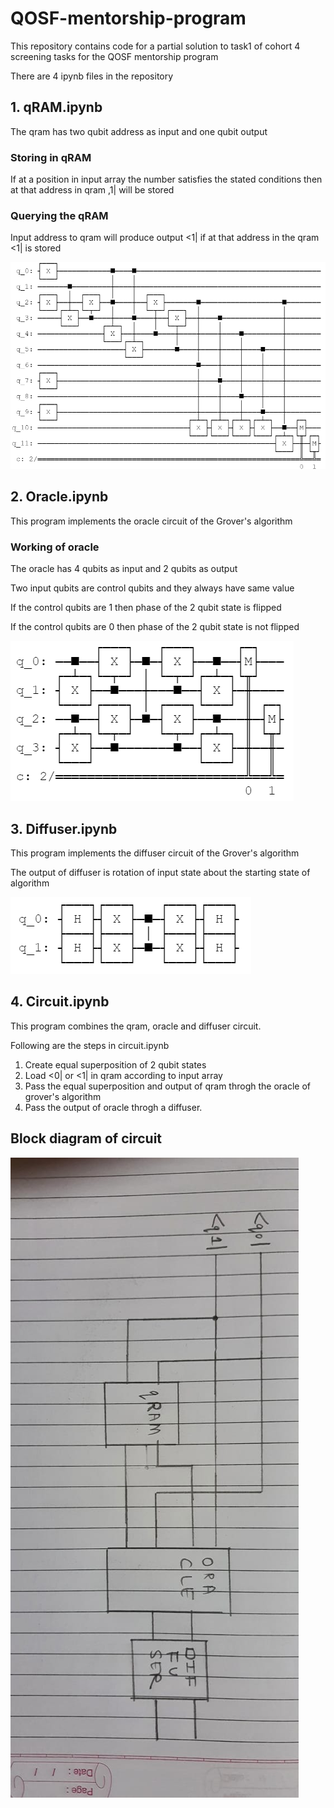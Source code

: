 # QOSF-mentorship-program
This repository contains code for a partial solution to task1 of cohort 4 screening tasks for the QOSF mentorship program

There are 4 ipynb files in the repository

## 1. qRAM.ipynb
The qram has two qubit address as input and one qubit output

### Storing in qRAM
If at a position in input array the number satisfies the stated conditions then at that address in qram ,1| will be stored

### Querying the qRAM
Input address to qram will produce output <1| if at that address in the qram <1| is stored

![qRAM circuit](/Images/qram.png)

## 2. Oracle.ipynb
This program implements the oracle circuit of the Grover's algorithm

### Working of oracle
The oracle has 4 qubits as input and 2 qubits as output

Two input qubits are control qubits and they always have same value

If the control qubits are 1 then phase of the 2 qubit state is flipped

If the control qubits are 0 then phase of the 2 qubit state is not flipped

![Oracle circuit](/Images/oracle.png)

## 3. Diffuser.ipynb
This program implements the diffuser circuit of the Grover's algorithm

The output of diffuser is rotation of input state about the starting state of algorithm

![Diffuser circuit](/Images/diffuser.png)

## 4. Circuit.ipynb
This program combines the qram, oracle and diffuser circuit.

Following are the steps in circuit.ipynb
1. Create equal superposition of 2 qubit states
2. Load <0| or <1| in qram according to input array
3. Pass the equal superposition and output of qram throgh the oracle of grover's algorithm
4. Pass the output of oracle throgh a diffuser. 


## Block diagram of circuit
![block diagram of circuit](/Images/Complete_Circuit.jpeg)

